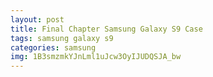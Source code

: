 ```yaml
---
layout: post
title: Final Chapter Samsung Galaxy S9 Case
tags: samsung galaxy s9
categories: samsung
img: 1B3smzmkYJnLml1uJcw3OyIJUDQSJA_bw
---
```


